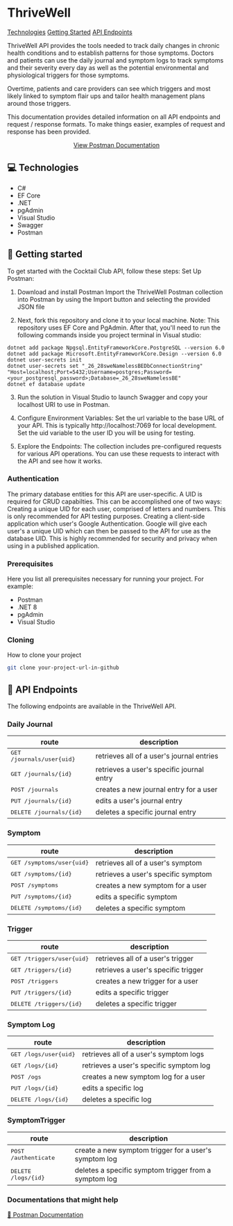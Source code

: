 
<h1 style="font-weight: bold;">ThriveWell</h1>

<p>
<a href="#tech">Technologies</a>
<a href="#started">Getting Started</a>
<a href="#routes">API Endpoints</a>

 
</p>


<p>ThriveWell API provides the tools needed to track daily changes in chronic health conditions and to establish patterns for those symptoms. Doctors and patients can use the daily journal and symptom logs to track symptoms and their severity every day as well as the potential environmental and physiological triggers for those symptoms.

Overtime, patients and care providers can see which triggers and most likely linked to symptom flair ups and tailor health management plans around those triggers.

This documentation provides detailed information on all API endpoints and request / response formats. To make things easier, examples of request and response has been provided.
</p>


<p align="center">
<a href="https://www.postman.com/ursapictura/workspace/thrivewell-api/collection/31905233-59505643-1e47-44b0-b03b-cb41ffea3211?action=share&creator=31905233">View Postman Documentation</a>
</p>

<h2 id="tech">💻 Technologies</h2>

- C#
- EF Core
- .NET
- pgAdmin
- Visual Studio
- Swagger
- Postman

<h2 id="started">🚀 Getting started</h2>

To get started with the Cocktail Club API, follow these steps:
Set Up Postman:

1. Download and install Postman
Import the ThriveWell Postman collection into Postman by using the Import button and selecting the provided JSON file

2. Next, fork this repository and clone it to your local machine. Note: This repository uses EF Core and PgAdmin.
After that, you'll need to run the following commands inside you project terminal in Visual studio:
```
dotnet add package Npgsql.EntityFrameworkCore.PostgreSQL --version 6.0
dotnet add package Microsoft.EntityFrameworkCore.Design --version 6.0
dotnet user-secrets init
dotnet user-secrets set "_26_28sweNamelessBEDbConnectionString" "Host=localhost;Port=5432;Username=postgres;Password=<your_postgresql_password>;Database=_26_28sweNamelessBE"
dotnet ef database update
```
3. Run the solution in Visual Studio to launch Swagger and copy your localhost URI to use in Postman.

4. Configure Environment Variables:
Set the url variable to the base URL of your API. This is typically http://localhost:7069 for local development.
Set the uid variable to the user ID you will be using for testing.

5. Explore the Endpoints:
The collection includes pre-configured requests for various API operations. You can use these requests to interact with the API and see how it works.

### Authentication
The primary database entities for this API are user-specific. A UID is required for CRUD capabilties. This can be accomplished one of two ways:
Creating a unique UID for each user, comprised of letters and numbers. This is only recommended for API testing purposes.
Creating a client-side application which user's Google Authentication. Google will give each user's a unique UID which can then be passed to the API for use as the database UID. This is highly recommended for security and privacy when using in a published application.




<h3>Prerequisites</h3>

Here you list all prerequisites necessary for running your project. For example:

- Postman
- .NET 8
- pgAdmin
- Visual Studio

<h3>Cloning</h3>

How to clone your project

```bash
git clone your-project-url-in-github
```

<h2 id="routes">📍 API Endpoints</h2>

The following endpoints are available in the ThriveWell API.
​
### Daily Journal
| route               | description                                          
|----------------------|-----------------------------------------------------
| <kbd>GET /journals/user{uid}</kbd>     | retrieves all of a user's journal entries
| <kbd>GET /journals/{id}</kbd>     | retrieves a user's specific journal entry
| <kbd>POST /journals</kbd>     | creates a new journal entry for a user
| <kbd>PUT /journals/{id}</kbd>     | edits a user's journal entry
| <kbd>DELETE /journals/{id}</kbd>     | deletes a specific journal entry 


### Symptom

| route               | description                                          
|----------------------|-----------------------------------------------------
| <kbd>GET /symptoms/user{uid}</kbd>     | retrieves all of a user's symptom
| <kbd>GET /symptoms/{id}</kbd>     | retrieves a user's specific symptom
| <kbd>POST /symptoms</kbd>     | creates a new symptom for a user
| <kbd>PUT /symptoms/{id}</kbd>     | edits a specific symptom
| <kbd>DELETE /symptoms/{id}</kbd>     | deletes a specific symptom 

### Trigger

| route               | description                                          
|----------------------|-----------------------------------------------------
| <kbd>GET /triggers/user{uid}</kbd>     | retrieves all of a user's trigger
| <kbd>GET /triggers/{id}</kbd>     | retrieves a user's specific trigger
| <kbd>POST /triggers</kbd>     | creates a new trigger for a user
| <kbd>PUT /triggers/{id}</kbd>     | edits a specific trigger
| <kbd>DELETE /triggers/{id}</kbd>     | deletes a specific trigger

### Symptom Log

| route               | description                                          
|----------------------|-----------------------------------------------------
| <kbd>GET /logs/user{uid}</kbd>     | retrieves all of a user's symptom logs
| <kbd>GET /logs/{id}</kbd>     | retrieves a user's specific symptom log
| <kbd>POST /ogs</kbd>     | creates a new symptom log for a user
| <kbd>PUT /logs/{id}</kbd>     | edits a specific log
| <kbd>DELETE /logs/{id}</kbd>     | deletes a specific log


### SymptomTrigger

| route               | description                                          
|----------------------|-----------------------------------------------------
| <kbd>POST /authenticate</kbd>     | create a new symptom trigger for a user's symptom log
| <kbd>DELETE /logs/{id}</kbd>     | deletes a specific symptom trigger from a symptom log


<h3>Documentations that might help</h3>

[📝 Postman Documentation](https://www.postman.com/ursapictura/workspace/thrivewell-api/collection/31905233-59505643-1e47-44b0-b03b-cb41ffea3211?action=share&creator=31905233)
